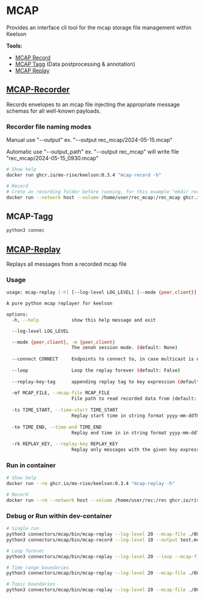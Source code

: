 # MCAP

Provides an interface cli tool for the mcap storage file management within Keelson

**Tools:**

- [MCAP Record](#mcap-recorder)
- [MCAP Tagg](#mcap-tagg) (Data postprocessing & annotation)
- [MCAP Replay](#mcap-replay)  

## [MCAP-Recorder](./bin/mcap-record)

Records envelopes to an mcap file injecting the appropriate message schemas for all well-known payloads.

### Recorder file naming modes

Manual use "--output" ex. "--output rec_mcap/2024-05-15.mcap"

Automatic use "--output_path" ex. "--output rec_mcap" will write file "rec_mcap/2024-05-15_0930.mcap"

```bash
# Show help 
docker run ghcr.io/mo-rise/keelson:0.3.4 "mcap-record -h"

# Record
# Crete an recording folder before running, for this example "mkdir rec_mcap" 
docker run --network host --volume /home/user/rec_mcap:/rec_mcap ghcr.io/mo-rise/keelson:0.3.4 "mcap-record --output rec_mcap/2024-05-15.mcap -k rise/v0/masslab/pubsub/**" -k new/key
```

## MCAP-Tagg

```bash
python3 connec
```


## [MCAP-Replay](./bin/mcap-replay)

Replays all messages from a recorded mcap file

### Usage

```sh
usage: mcap-replay [-h] [--log-level LOG_LEVEL] [--mode {peer,client}] [--connect CONNECT] [--loop] [--replay-key-tag] -mf MCAP_FILE [-ts TIME_START] [-te TIME_END] [-rk REPLAY_KEY]

A pure python mcap replayer for keelson

options:
  -h, --help            show this help message and exit

  --log-level LOG_LEVEL

  --mode {peer,client}, -m {peer,client}
                        The zenoh session mode. (default: None)
  
  --connect CONNECT     Endpoints to connect to, in case multicast is not working. ex. tcp/localhost:7447 (default: None)
  
  --loop                Loop the replay forever (default: False)
  
  --replay-key-tag      appending replay tag to key expression (default: False)
  
  -mf MCAP_FILE, --mcap-file MCAP_FILE
                        File path to read recorded data from (default: None)
  
  -ts TIME_START, --time-start TIME_START
                        Replay start time in string format yyyy-mm-ddTHH:MM:SS to start replaying (default: None)
  
  -te TIME_END, --time-end TIME_END
                        Replay end time in in string format yyyy-mm-ddTHH:MM:SS to stop replaying (default: None)
  
  -rk REPLAY_KEY, --replay-key REPLAY_KEY
                        Replay only messages with the given key expression set multiple times for multiple keys (default: None)
```

### Run in container

```bash
# Show help 
docker run --rm ghcr.io/mo-rise/keelson:0.3.4 "mcap-replay -h"

# Record
docker run --rm --network host --volume /home/user/rec:/rec ghcr.io/rise-maritime/keelson:0.3.4 "mcap-replay --mcap-file rec/2024-05-15.mcap"
```

### Debug or Run within dev-container

```sh
# Single run
python3 connectors/mcap/bin/mcap-replay --log-level 20 --mcap-file ./0846_radar_cam.mcap
python3 connectors/mcap/bin/mcap-record --log-level 10 --output test.mcap -k rise/v0/sjofartsverket/pubsub/**

# Loop forever 
python3 connectors/mcap/bin/mcap-replay --log-level 20 --loop --mcap-file ./0846_radar_cam.mcap

# Time range boundaries 
python3 connectors/mcap/bin/mcap-replay --log-level 20 --mcap-file ./0846_radar_cam.mcap --time-start 2024-09-06T08:47:00 --time-end 2024-09-06T08:48:00

# Topic boundaries 
python3 connectors/mcap/bin/mcap-replay --log-level 20 --mcap-file ./0846_radar_cam.mcap --replay-key rise/v0/landkrabba/pubsub/point_cloud/1201
```

